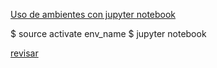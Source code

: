[Uso de ambientes con jupyter notebook](https://stackoverflow.com/questions/38984238/how-to-set-a-default-environment-for-anaconda-jupyter)

$ source activate env_name
$ jupyter notebook

[revisar](https://stackoverflow.com/questions/37085665/in-which-conda-environment-is-jupyter-executing)
